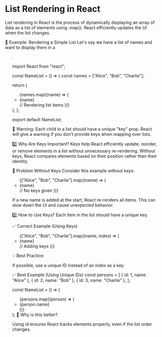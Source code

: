 # List Rendering in React

List rendering in React is the process of dynamically displaying an array of data as a list of elements using .map(). React efficiently updates the UI when the list changes.

📝 Example: Rendering a Simple List
Let's say we have a list of names and want to display them in a <ul>.

import React from "react";

const NameList = () => {
  const names = ["Alice", "Bob", "Charlie"];

  return (
    <ul>
      {names.map((name) => (
        <li>{name}</li> // Rendering list items 
      ))}
    </ul>
  );
};

export default NameList;



🚨 Warning: Each child in a list should have a unique "key" prop.
React will give a warning if you don’t provide keys when mapping over lists.


2️⃣ Why Are Keys Important?
Keys help React efficiently update, reorder, or remove elements in a list without unnecessary re-rendering.
Without keys, React compares elements based on their position rather than their identity.

🔴 Problem Without Keys
Consider this example without keys:

<ul>
  {["Alice", "Bob", "Charlie"].map((name) => (
    <li>{name}</li> // No keys given
  ))}
</ul>

If a new name is added at the start, React re-renders all items.
This can slow down the UI and cause unexpected behavior.

3️⃣ How to Use Keys?
Each item in the list should have a unique key.

✅ Correct Example (Using Keys)

<ul>
  {["Alice", "Bob", "Charlie"].map((name, index) => (
    <li key={index}>{name}</li> // Adding keys
  ))}
</ul>


💡 Best Practice:

If possible, use a unique ID instead of an index as a key.


✅ Best Example (Using Unique IDs)
const persons = [
  { id: 1, name: "Alice" },
  { id: 2, name: "Bob" },
  { id: 3, name: "Charlie" },
];

const NameList = () => (
  <ul>
    {persons.map((person) => (
      <li key={person.id}>{person.name}</li>
    ))}
  </ul>
);
🎯 Why is this better?

Using id ensures React tracks elements properly, even if the list order changes.

